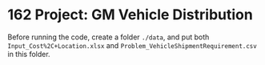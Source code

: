 # 162 Project: GM Vehicle Distribution

Before running the code, create a folder `./data`, and put both `Input_Cost%2C+Location.xlsx` and `Problem_VehicleShipmentRequirement.csv` in this folder.
